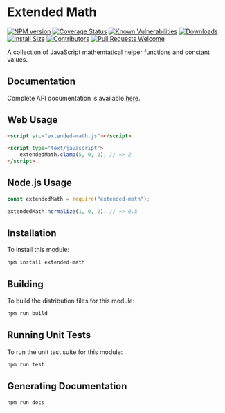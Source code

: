 # Extended Math

[![NPM version][npm-version-image]][npm-url]
[![Coverage Status][coverage-image]][coverage-url]
[![Known Vulnerabilities][vulnerabilities-image]][vulnerabilities-url]
[![Downloads][npm-downloads-image]][npm-url]
[![Install Size][install-size-image]][install-size-url]
[![Contributors][contributors-image]][contributors-url]
[![Pull Requests Welcome][pull-requests-image]][pull-requests-url]

A collection of JavaScript mathemtatical helper functions and constant values.

## Documentation

Complete API documentation is available [here][documentation-url].

## Web Usage

```html
<script src="extended-math.js"></script>

<script type="text/javascript">
	extendedMath.clamp(5, 0, 2); // => 2 
</script>
```

## Node.js Usage

```javascript
const extendedMath = require("extended-math");

extendedMath.normalize(1, 0, 2); // => 0.5
```

## Installation

To install this module:
```bash
npm install extended-math
```

## Building

To build the distribution files for this module:
```bash
npm run build
```

## Running Unit Tests

To run the unit test suite for this module:
```bash
npm run test
```

## Generating Documentation

```bash
npm run docs
```

[documentation-url]: https://nitro404.github.io/extended-math/module-extendedMath.html

[npm-url]: https://www.npmjs.com/package/extended-math
[npm-version-image]: https://img.shields.io/npm/v/extended-math.svg
[npm-downloads-image]: http://img.shields.io/npm/dm/extended-math.svg

[coverage-url]: https://coveralls.io/github/nitro404/extended-math?branch=master
[coverage-image]: https://coveralls.io/repos/github/nitro404/extended-math/badge.svg?branch=master

[vulnerabilities-url]: https://snyk.io/test/github/nitro404/extended-math?targetFile=package.json
[vulnerabilities-image]: https://snyk.io/test/github/nitro404/extended-math/badge.svg?targetFile=package.json

[install-size-url]: https://packagephobia.now.sh/result?p=extended-math
[install-size-image]: https://badgen.net/packagephobia/install/extended-math

[contributors-url]: https://github.com/nitro404/extended-math/graphs/contributors
[contributors-image]: https://img.shields.io/github/contributors/nitro404/extended-math.svg

[pull-requests-url]: https://github.com/nitro404/extended-math/pulls
[pull-requests-image]: https://img.shields.io/badge/PRs-welcome-brightgreen.svg
